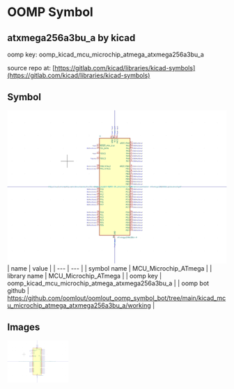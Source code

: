 # OOMP Symbol  
## atxmega256a3bu_a  by kicad  
  
oomp key: oomp_kicad_mcu_microchip_atmega_atxmega256a3bu_a  
  
source repo at: [https://gitlab.com/kicad/libraries/kicad-symbols](https://gitlab.com/kicad/libraries/kicad-symbols)  
## Symbol  
  
[![working.png](working_600.png)](working.png)  
| name | value | 
| --- | --- | 
| symbol name | MCU_Microchip_ATmega | 
| library name | MCU_Microchip_ATmega | 
| oomp key | oomp_kicad_mcu_microchip_atmega_atxmega256a3bu_a | 
| oomp bot github | https://github.com/oomlout/oomlout_oomp_symbol_bot/tree/main/kicad_mcu_microchip_atmega_atxmega256a3bu_a/working | 
## Images  
  
[![working.png](working_140.png)](working.png)  
